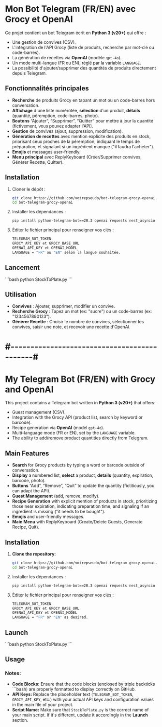 # Mon Bot Telegram (FR/EN) avec Grocy et OpenAI

Ce projet contient un bot Telegram écrit en **Python 3 (v20+)** qui offre :
- Une gestion de convives (CSV).
- L'intégration de l'API Grocy (liste de produits, recherche par mot-clé ou code-barres).
- La génération de recettes via **OpenAI** (modèle `gpt-4o`).
- Un mode multi-langue (FR ou EN), réglé par la variable `LANGUAGE`.
- La possibilité d'ajouter/supprimer des quantités de produits directement depuis Telegram.

## Fonctionnalités principales
- **Recherche** de produits Grocy en tapant un mot ou un code-barres hors conversation.
- **Affichage** d'une liste numérotée, **sélection** d'un produit, **détails** (quantité, péremption, code-barres, photo).
- **Boutons** “Ajouter”, “Supprimer”, “Quitter” pour mettre à jour la quantité (fictivement, vous pouvez adapter l'API).
- **Gestion** de convives (ajout, suppression, modification).
- **Génération de recettes** avec mention explicite des produits en stock, priorisant ceux proches de la péremption, indiquant le temps de préparation, et signalant si un ingrédient manque ("il faudra l'acheter").
- **Emojis** et messages user-friendly.  
- **Menu principal** avec ReplyKeyboard (Créer/Supprimer convives, Générer Recette, Quitter).

## Installation

1. Cloner le dépôt :
   ```bash
   git clone https://github.com/votrepseudo/bot-telegram-grocy-openai.git
   cd bot-telegram-grocy-openai
   
2. Installer les dépendances :
   ```bash
   pip install python-telegram-bot==20.3 openai requests nest_asyncio

3. Éditer le fichier principal pour renseigner vos clés :
   ```bash
   TELEGRAM_BOT_TOKEN
   GROCY_API_KEY et GROCY_BASE_URL
   OPENAI_API_KEY et OPENAI_MODEL
   LANGUAGE = "FR" ou "EN" selon la langue souhaitée.

## Lancement
\```bash
python StockToPlate.py
\```

## Utilisation

- **Convives** : Ajouter, supprimer, modifier un convive.
- **Recherche Grocy** : Tapez un mot (ex: "sucre") ou un code-barres (ex: "1234567890123").
- **Générer Recette** : Choisir le nombre de convives, sélectionner les convives, saisir une note, et recevoir une recette d'OpenAI.










# #--------------------------------------------#
# My Telegram Bot (FR/EN) with Grocy and OpenAI

This project contains a Telegram bot written in **Python 3 (v20+)** that offers:
- Guest management (CSV).
- Integration with the Grocy API (product list, search by keyword or barcode).
- Recipe generation via **OpenAI** (model `gpt-4o`).
- Multi-language mode (FR or EN), set by the `LANGUAGE` variable.
- The ability to add/remove product quantities directly from Telegram.

## Main Features
- **Search** for Grocy products by typing a word or barcode outside of conversation.
- **Display** a numbered list, **select** a product, **details** (quantity, expiration, barcode, photo).
- **Buttons** “Add”, “Remove”, “Quit” to update the quantity (fictitiously, you can adapt the API).
- **Guest Management** (add, remove, modify).
- **Recipe Generation** with explicit mention of products in stock, prioritizing those near expiration, indicating preparation time, and signaling if an ingredient is missing ("it needs to be bought").
- **Emojis** and user-friendly messages.
- **Main Menu** with ReplyKeyboard (Create/Delete Guests, Generate Recipe, Quit).

## Installation

1. **Clone the repository:**
   ```bash
   git clone https://github.com/votrepseudo/bot-telegram-grocy-openai.git
   cd bot-telegram-grocy-openai
2. Installer les dépendances :
   ```bash
   pip install python-telegram-bot==20.3 openai requests nest_asyncio

3. Éditer le fichier principal pour renseigner vos clés :
   ```bash
   TELEGRAM_BOT_TOKEN
   GROCY_API_KEY et GROCY_BASE_URL
   OPENAI_API_KEY et OPENAI_MODEL
   LANGUAGE = "FR" or "EN" as desired.

## Launch
\```bash
python StockToPlate.py
\```

## Usage

### Notes:
- **Code Blocks:** Ensure that the code blocks (enclosed by triple backticks ```bash) are properly formatted to display correctly on GitHub.
- **API Keys:** Replace the placeholder text (`TELEGRAM_BOT_TOKEN`, `GROCY_API_KEY`, etc.) with your actual API keys and configuration values in the main file of your project.
- **Script Name:** Make sure that `StockToPlate.py` is the correct name of your main script. If it's different, update it accordingly in the **Launch** section.

